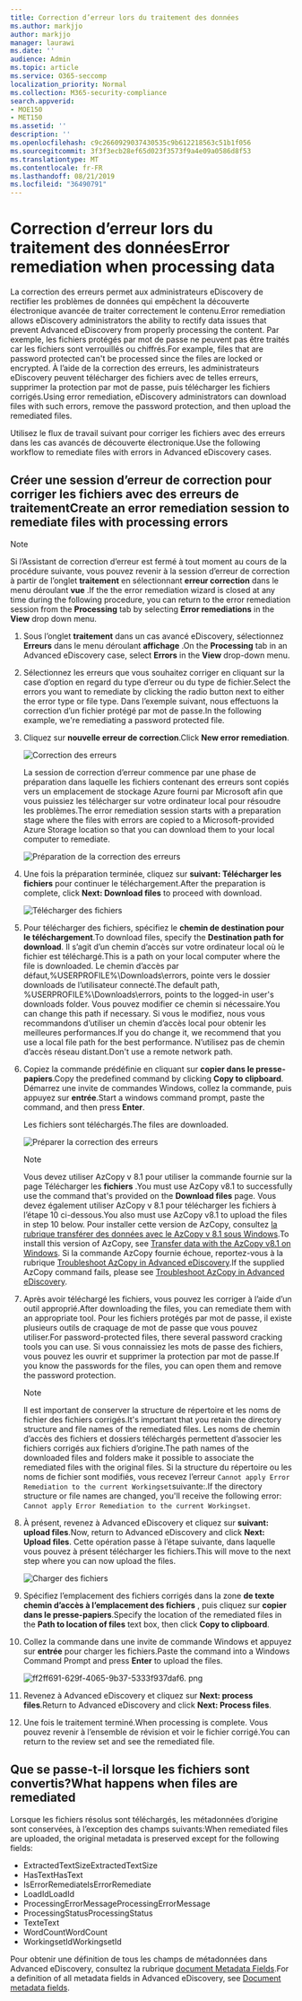 ```yaml
---
title: Correction d’erreur lors du traitement des données
ms.author: markjjo
author: markjjo
manager: laurawi
ms.date: ''
audience: Admin
ms.topic: article
ms.service: O365-seccomp
localization_priority: Normal
ms.collection: M365-security-compliance
search.appverid:
- MOE150
- MET150
ms.assetid: ''
description: ''
ms.openlocfilehash: c9c2660929037430535c9b612218563c51b1f056
ms.sourcegitcommit: 3f3f3ecb28ef65d023f3573f9a4e09a0586d8f53
ms.translationtype: MT
ms.contentlocale: fr-FR
ms.lasthandoff: 08/21/2019
ms.locfileid: "36490791"
---
```

# <a name="error-remediation-when-processing-data"></a><span data-ttu-id="f4a70-102">Correction d’erreur lors du traitement des données</span><span class="sxs-lookup"><span data-stu-id="f4a70-102">Error remediation when processing data</span></span>

<span data-ttu-id="f4a70-103">La correction des erreurs permet aux administrateurs eDiscovery de rectifier les problèmes de données qui empêchent la découverte électronique avancée de traiter correctement le contenu.</span><span class="sxs-lookup"><span data-stu-id="f4a70-103">Error remediation allows eDiscovery administrators the ability to rectify data issues that prevent Advanced eDiscovery from properly processing the content.</span></span> <span data-ttu-id="f4a70-104">Par exemple, les fichiers protégés par mot de passe ne peuvent pas être traités car les fichiers sont verrouillés ou chiffrés.</span><span class="sxs-lookup"><span data-stu-id="f4a70-104">For example, files that are password protected can't be processed since the files are locked or encrypted.</span></span> <span data-ttu-id="f4a70-105">À l’aide de la correction des erreurs, les administrateurs eDiscovery peuvent télécharger des fichiers avec de telles erreurs, supprimer la protection par mot de passe, puis télécharger les fichiers corrigés.</span><span class="sxs-lookup"><span data-stu-id="f4a70-105">Using error remediation, eDiscovery administrators can download files with such errors, remove the password protection, and then upload the remediated files.</span></span>

<span data-ttu-id="f4a70-106">Utilisez le flux de travail suivant pour corriger les fichiers avec des erreurs dans les cas avancés de découverte électronique.</span><span class="sxs-lookup"><span data-stu-id="f4a70-106">Use the following workflow to remediate files with errors in Advanced eDiscovery cases.</span></span>

## <a name="create-an-error-remediation-session-to-remediate-files-with-processing-errors"></a><span data-ttu-id="f4a70-107">Créer une session d’erreur de correction pour corriger les fichiers avec des erreurs de traitement</span><span class="sxs-lookup"><span data-stu-id="f4a70-107">Create an error remediation session to remediate files with processing errors</span></span>

>[!NOTE]
><span data-ttu-id="f4a70-108">Si l’Assistant de correction d’erreur est fermé à tout moment au cours de la procédure suivante, vous pouvez revenir à la session d’erreur de correction à partir de l’onglet **traitement** en sélectionnant **erreur correction** dans le menu déroulant **vue** .</span><span class="sxs-lookup"><span data-stu-id="f4a70-108">If the the error remediation wizard is closed at any time during the following procedure, you can return to the error remediation session from the **Processing** tab by selecting **Error remediations** in the **View** drop down menu.</span></span>

1. <span data-ttu-id="f4a70-109">Sous l’onglet **traitement** dans un cas avancé eDiscovery, sélectionnez **Erreurs** dans le menu déroulant **affichage** .</span><span class="sxs-lookup"><span data-stu-id="f4a70-109">On the **Processing** tab in an Advanced eDiscovery case, select **Errors** in the **View** drop-down menu.</span></span>

2. <span data-ttu-id="f4a70-110">Sélectionnez les erreurs que vous souhaitez corriger en cliquant sur la case d’option en regard du type d’erreur ou du type de fichier.</span><span class="sxs-lookup"><span data-stu-id="f4a70-110">Select the errors you want to remediate by clicking the radio button next to either the error type or file type.</span></span>  <span data-ttu-id="f4a70-111">Dans l’exemple suivant, nous effectuons la correction d’un fichier protégé par mot de passe.</span><span class="sxs-lookup"><span data-stu-id="f4a70-111">In the following example, we're remediating a password protected file.</span></span>

3. <span data-ttu-id="f4a70-112">Cliquez sur **nouvelle erreur de correction**.</span><span class="sxs-lookup"><span data-stu-id="f4a70-112">Click **New error remediation**.</span></span>

    ![Correction des erreurs](../media/8c2faf1a-834b-44fc-b418-6a18aed8b81a.png)

    <span data-ttu-id="f4a70-114">La session de correction d’erreur commence par une phase de préparation dans laquelle les fichiers contenant des erreurs sont copiés vers un emplacement de stockage Azure fourni par Microsoft afin que vous puissiez les télécharger sur votre ordinateur local pour résoudre les problèmes.</span><span class="sxs-lookup"><span data-stu-id="f4a70-114">The error remediation session starts with a preparation stage where the files with errors are copied to a Microsoft-provided Azure Storage location so that you can download them to your local computer to remediate.</span></span>

    ![Préparation de la correction des erreurs](../media/390572ec-7012-47c4-a6b6-4cbb5649e8a8.png)

4. <span data-ttu-id="f4a70-116">Une fois la préparation terminée, cliquez sur **suivant: Télécharger les fichiers** pour continuer le téléchargement.</span><span class="sxs-lookup"><span data-stu-id="f4a70-116">After the preparation is complete, click **Next: Download files** to proceed with download.</span></span>

    ![Télécharger des fichiers](../media/6ac04b09-8e13-414a-9e24-7c75ba586363.png)

5. <span data-ttu-id="f4a70-118">Pour télécharger des fichiers, spécifiez le **chemin de destination pour le téléchargement**.</span><span class="sxs-lookup"><span data-stu-id="f4a70-118">To download files, specify the **Destination path for download**.</span></span> <span data-ttu-id="f4a70-119">Il s’agit d’un chemin d’accès sur votre ordinateur local où le fichier est téléchargé.</span><span class="sxs-lookup"><span data-stu-id="f4a70-119">This is a path on your local computer where the file is downloaded.</span></span>  <span data-ttu-id="f4a70-120">Le chemin d’accès par défaut,%USERPROFILE%\Downloads\errors, pointe vers le dossier downloads de l’utilisateur connecté.</span><span class="sxs-lookup"><span data-stu-id="f4a70-120">The default path, %USERPROFILE%\Downloads\errors, points to the logged-in user's downloads folder.</span></span> <span data-ttu-id="f4a70-121">Vous pouvez modifier ce chemin si nécessaire.</span><span class="sxs-lookup"><span data-stu-id="f4a70-121">You can change this path if necessary.</span></span> <span data-ttu-id="f4a70-122">Si vous le modifiez, nous vous recommandons d’utiliser un chemin d’accès local pour obtenir les meilleures performances.</span><span class="sxs-lookup"><span data-stu-id="f4a70-122">If you do change it, we recommend that you use a local file path for the best performance.</span></span> <span data-ttu-id="f4a70-123">N’utilisez pas de chemin d’accès réseau distant.</span><span class="sxs-lookup"><span data-stu-id="f4a70-123">Don't use a remote network path.</span></span>

6. <span data-ttu-id="f4a70-124">Copiez la commande prédéfinie en cliquant sur **copier dans le presse-papiers**.</span><span class="sxs-lookup"><span data-stu-id="f4a70-124">Copy the predefined command by clicking **Copy to clipboard**.</span></span> <span data-ttu-id="f4a70-125">Démarrez une invite de commandes Windows, collez la commande, puis appuyez sur **entrée**.</span><span class="sxs-lookup"><span data-stu-id="f4a70-125">Start a windows command prompt, paste the command, and then press **Enter**.</span></span>  

    <span data-ttu-id="f4a70-126">Les fichiers sont téléchargés.</span><span class="sxs-lookup"><span data-stu-id="f4a70-126">The files are downloaded.</span></span>

    ![Préparer la correction des erreurs](../media/f364ab4d-31c5-4375-b69f-650f694a2f69.png)

    > [!NOTE]
    > <span data-ttu-id="f4a70-128">Vous devez utiliser AzCopy v 8.1 pour utiliser la commande fournie sur la page Télécharger les **fichiers** .</span><span class="sxs-lookup"><span data-stu-id="f4a70-128">You must use AzCopy v8.1 to successfully use the command that's provided on the **Download files** page.</span></span> <span data-ttu-id="f4a70-129">Vous devez également utiliser AzCopy v 8.1 pour télécharger les fichiers à l’étape 10 ci-dessous.</span><span class="sxs-lookup"><span data-stu-id="f4a70-129">You also must use AzCopy v8.1 to upload the files in step 10 below.</span></span> <span data-ttu-id="f4a70-130">Pour installer cette version de AzCopy, consultez [la rubrique transférer des données avec le AzCopy v 8.1 sous Windows](https://docs.microsoft.com/previous-versions/azure/storage/storage-use-azcopy).</span><span class="sxs-lookup"><span data-stu-id="f4a70-130">To install this version of AzCopy, see [Transfer data with the AzCopy v8.1 on Windows](https://docs.microsoft.com/previous-versions/azure/storage/storage-use-azcopy).</span></span> <span data-ttu-id="f4a70-131">Si la commande AzCopy fournie échoue, reportez-vous à la rubrique [Troubleshoot AzCopy in Advanced eDiscovery](troubleshooting-azcopy.md).</span><span class="sxs-lookup"><span data-stu-id="f4a70-131">If the supplied AzCopy command fails, please see [Troubleshoot AzCopy in Advanced eDiscovery](troubleshooting-azcopy.md).</span></span>

7. <span data-ttu-id="f4a70-132">Après avoir téléchargé les fichiers, vous pouvez les corriger à l’aide d’un outil approprié.</span><span class="sxs-lookup"><span data-stu-id="f4a70-132">After downloading the files, you can remediate them with an appropriate tool.</span></span> <span data-ttu-id="f4a70-133">Pour les fichiers protégés par mot de passe, il existe plusieurs outils de craquage de mot de passe que vous pouvez utiliser.</span><span class="sxs-lookup"><span data-stu-id="f4a70-133">For password-protected files, there several password cracking tools you can use.</span></span> <span data-ttu-id="f4a70-134">Si vous connaissiez les mots de passe des fichiers, vous pouvez les ouvrir et supprimer la protection par mot de passe.</span><span class="sxs-lookup"><span data-stu-id="f4a70-134">If you know the passwords for the files, you can open them and remove the password protection.</span></span>
    > [!NOTE]
    > <span data-ttu-id="f4a70-135">Il est important de conserver la structure de répertoire et les noms de fichier des fichiers corrigés.</span><span class="sxs-lookup"><span data-stu-id="f4a70-135">It's important that you retain the directory structure and file names of the remediated files.</span></span> <span data-ttu-id="f4a70-136">Les noms de chemin d’accès des fichiers et dossiers téléchargés permettent d’associer les fichiers corrigés aux fichiers d’origine.</span><span class="sxs-lookup"><span data-stu-id="f4a70-136">The path names of the downloaded files and folders make it possible to associate the remediated files with the original files.</span></span>  <span data-ttu-id="f4a70-137">Si la structure du répertoire ou les noms de fichier sont modifiés, vous recevez l’erreur `Cannot apply Error Remediation to the current Workingset`suivante:.</span><span class="sxs-lookup"><span data-stu-id="f4a70-137">If the directory structure or file names are changed, you'll receive the following error: `Cannot apply Error Remediation to the current Workingset`.</span></span>

8. <span data-ttu-id="f4a70-138">À présent, revenez à Advanced eDiscovery et cliquez sur **suivant: upload files**.</span><span class="sxs-lookup"><span data-stu-id="f4a70-138">Now, return to Advanced eDiscovery and click **Next: Upload files**.</span></span>  <span data-ttu-id="f4a70-139">Cette opération passe à l’étape suivante, dans laquelle vous pouvez à présent télécharger les fichiers.</span><span class="sxs-lookup"><span data-stu-id="f4a70-139">This will move to the next step where you can now upload the files.</span></span>

    ![Charger des fichiers](../media/af3d8617-1bab-4ecd-8de0-22e53acba240.png)

9. <span data-ttu-id="f4a70-141">Spécifiez l’emplacement des fichiers corrigés dans la zone **de texte chemin d’accès à l’emplacement des fichiers** , puis cliquez sur **copier dans le presse-papiers**.</span><span class="sxs-lookup"><span data-stu-id="f4a70-141">Specify the location of the remediated files in the **Path to location of files** text box, then click **Copy to clipboard**.</span></span>

10. <span data-ttu-id="f4a70-142">Collez la commande dans une invite de commande Windows et appuyez sur **entrée** pour charger les fichiers.</span><span class="sxs-lookup"><span data-stu-id="f4a70-142">Paste the command into a Windows Command Prompt and press **Enter** to upload the files.</span></span>

    ![ff2ff691-629f-4065-9b37-5333f937daf6. png](../media/ff2ff691-629f-4065-9b37-5333f937daf6.png)

11. <span data-ttu-id="f4a70-144">Revenez à Advanced eDiscovery et cliquez sur **Next: process files**.</span><span class="sxs-lookup"><span data-stu-id="f4a70-144">Return to Advanced eDiscovery and click **Next: Process files**.</span></span>

12. <span data-ttu-id="f4a70-145">Une fois le traitement terminé.</span><span class="sxs-lookup"><span data-stu-id="f4a70-145">When processing is complete.</span></span> <span data-ttu-id="f4a70-146">Vous pouvez revenir à l’ensemble de révision et voir le fichier corrigé.</span><span class="sxs-lookup"><span data-stu-id="f4a70-146">You can return to the review set and see the remediated file.</span></span>

## <a name="what-happens-when-files-are-remediated"></a><span data-ttu-id="f4a70-147">Que se passe-t-il lorsque les fichiers sont convertis?</span><span class="sxs-lookup"><span data-stu-id="f4a70-147">What happens when files are remediated</span></span>

<span data-ttu-id="f4a70-148">Lorsque les fichiers résolus sont téléchargés, les métadonnées d’origine sont conservées, à l’exception des champs suivants:</span><span class="sxs-lookup"><span data-stu-id="f4a70-148">When remediated files are uploaded, the original metadata is preserved except for the following fields:</span></span> 

- <span data-ttu-id="f4a70-149">ExtractedTextSize</span><span class="sxs-lookup"><span data-stu-id="f4a70-149">ExtractedTextSize</span></span>
- <span data-ttu-id="f4a70-150">HasText</span><span class="sxs-lookup"><span data-stu-id="f4a70-150">HasText</span></span>
- <span data-ttu-id="f4a70-151">IsErrorRemediate</span><span class="sxs-lookup"><span data-stu-id="f4a70-151">IsErrorRemediate</span></span>
- <span data-ttu-id="f4a70-152">LoadId</span><span class="sxs-lookup"><span data-stu-id="f4a70-152">LoadId</span></span>
- <span data-ttu-id="f4a70-153">ProcessingErrorMessage</span><span class="sxs-lookup"><span data-stu-id="f4a70-153">ProcessingErrorMessage</span></span>
- <span data-ttu-id="f4a70-154">ProcessingStatus</span><span class="sxs-lookup"><span data-stu-id="f4a70-154">ProcessingStatus</span></span>
- <span data-ttu-id="f4a70-155">Texte</span><span class="sxs-lookup"><span data-stu-id="f4a70-155">Text</span></span>
- <span data-ttu-id="f4a70-156">WordCount</span><span class="sxs-lookup"><span data-stu-id="f4a70-156">WordCount</span></span>
- <span data-ttu-id="f4a70-157">WorkingsetId</span><span class="sxs-lookup"><span data-stu-id="f4a70-157">WorkingsetId</span></span>

<span data-ttu-id="f4a70-158">Pour obtenir une définition de tous les champs de métadonnées dans Advanced eDiscovery, consultez la rubrique [document Metadata Fields](document-metadata-fields.md).</span><span class="sxs-lookup"><span data-stu-id="f4a70-158">For a definition of all metadata fields in Advanced eDiscovery, see [Document metadata fields](document-metadata-fields.md).</span></span>
